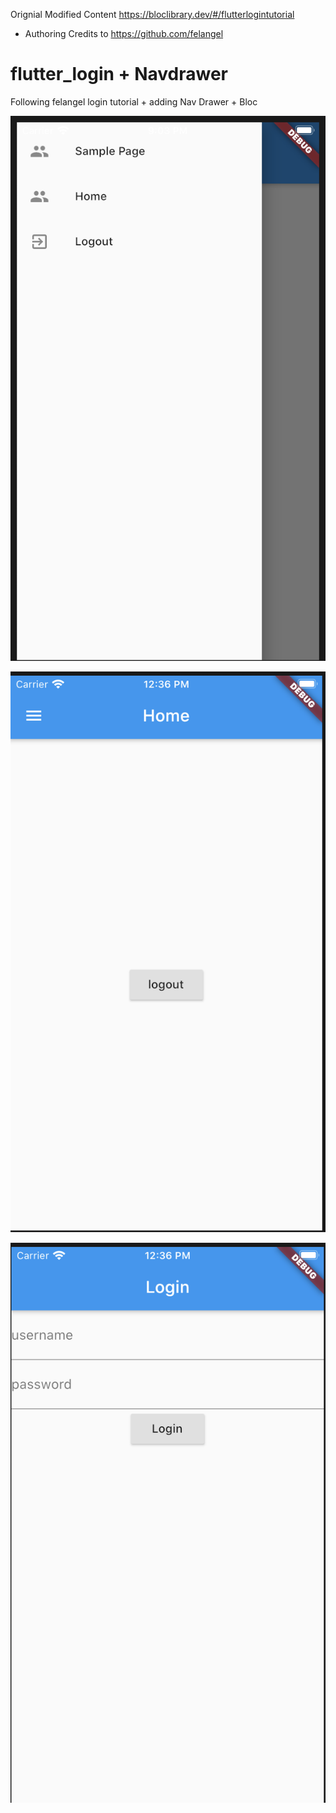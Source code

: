 

Orignial Modified Content  https://bloclibrary.dev/#/flutterlogintutorial
- Authoring Credits to https://github.com/felangel

# flutter_login + Navdrawer

Following felangel login tutorial + adding Nav Drawer + Bloc

![](screen1.png)

![](screen2.png)


![](screen3.png)
